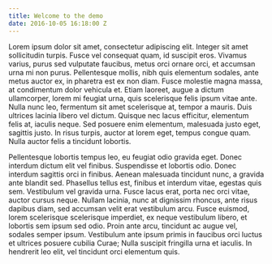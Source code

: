 ```yaml
---
title: Welcome to the demo
date: 2016-10-05 16:18:00 Z
---
```


Lorem ipsum dolor sit amet, consectetur adipiscing elit. Integer sit amet sollicitudin turpis. Fusce vel consequat quam, id suscipit eros. Vivamus varius, purus sed vulputate faucibus, metus orci ornare orci, et accumsan urna mi non purus. Pellentesque mollis, nibh quis elementum sodales, ante metus auctor ex, in pharetra est ex non diam. Fusce molestie magna massa, at condimentum dolor vehicula et. Etiam laoreet, augue a dictum ullamcorper, lorem mi feugiat urna, quis scelerisque felis ipsum vitae ante. Nulla nunc leo, fermentum sit amet scelerisque at, tempor a mauris. Duis ultrices lacinia libero vel dictum. Quisque nec lacus efficitur, elementum felis at, iaculis neque. Sed posuere enim elementum, malesuada justo eget, sagittis justo. In risus turpis, auctor at lorem eget, tempus congue quam. Nulla auctor felis a tincidunt lobortis.

Pellentesque lobortis tempus leo, eu feugiat odio gravida eget. Donec interdum dictum elit vel finibus. Suspendisse et lobortis odio. Donec interdum sagittis orci in finibus. Aenean malesuada tincidunt nunc, a gravida ante blandit sed. Phasellus tellus est, finibus et interdum vitae, egestas quis sem. Vestibulum vel gravida urna. Fusce lacus erat, porta nec orci vitae, auctor cursus neque. Nullam lacinia, nunc at dignissim rhoncus, ante risus dapibus diam, sed accumsan velit erat vestibulum arcu. Fusce euismod, lorem scelerisque scelerisque imperdiet, ex neque vestibulum libero, et lobortis sem ipsum sed odio. Proin ante arcu, tincidunt ac augue vel, sodales semper ipsum. Vestibulum ante ipsum primis in faucibus orci luctus et ultrices posuere cubilia Curae; Nulla suscipit fringilla urna et iaculis. In hendrerit leo elit, vel tincidunt orci elementum quis.